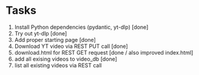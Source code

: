 # Tasks

1. Install Python dependencies (pydantic, yt-dlp) [done]
2. Try out yt-dlp [done]
3. Add proper starting page [done]
4. Download YT video via REST PUT call [done]
5. download.html for REST GET request [done / also improved index.html]
6. add all exising videos to video_db [done]
7. list all existing videos via REST call